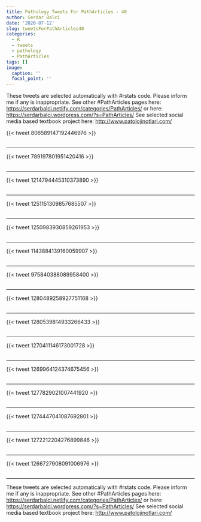 ```yaml
---
title: Pathology Tweets For PathArticles - 40
author: Serdar Balci
date: '2020-07-12'
slug: tweetsForPathArticles40
categories:
  - R
  - tweets
  - pathology
  - PathArticles
tags: []
image:
  caption: ''
  focal_point: ''
---
```



These tweets are selected automatically with #rstats code. Please inform me if any is inappropriate.
See other #PathArticles pages here: https://serdarbalci.netlify.com/categories/PathArticles/  or here: https://serdarbalci.wordpress.com/?s=PathArticles/ 
See selected social media based textbook project here: http://www.patolojinotlari.com/

{{< tweet 806589147192446976 >}}
<br>
<br>
<hr>
{{< tweet 789197801951420416 >}}
<br>
<br>
<hr>
{{< tweet 1214794445310373890 >}}
<br>
<br>
<hr>
{{< tweet 1251151309857685507 >}}
<br>
<br>
<hr>
{{< tweet 1250983930859261953 >}}
<br>
<br>
<hr>
{{< tweet 1143884139160059907 >}}
<br>
<br>
<hr>
{{< tweet 975840388089958400 >}}
<br>
<br>
<hr>
{{< tweet 1280489258927751168 >}}
<br>
<br>
<hr>
{{< tweet 1280539814933266433 >}}
<br>
<br>
<hr>
{{< tweet 1270411146173001728 >}}
<br>
<br>
<hr>
{{< tweet 1269964124374675456 >}}
<br>
<br>
<hr>
{{< tweet 1277829021007441920 >}}
<br>
<br>
<hr>
{{< tweet 1274447041087692801 >}}
<br>
<br>
<hr>
{{< tweet 1272212204276899846 >}}
<br>
<br>
<hr>
{{< tweet 1266727908091006976 >}}
<br>
<br>
<hr>


These tweets are selected automatically with #rstats code. Please inform me if any is inappropriate.
See other #PathArticles pages here: https://serdarbalci.netlify.com/categories/PathArticles/  or here: https://serdarbalci.wordpress.com/?s=PathArticles/ 
See selected social media based textbook project here: http://www.patolojinotlari.com/
